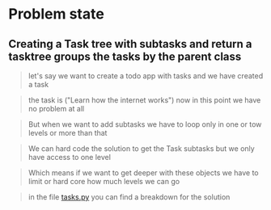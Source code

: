 # Problem state 

## Creating a Task tree with subtasks and return a tasktree groups the tasks by the parent class

> let's say we want to create a todo app with tasks  and we have created a task 

> the task is ("Learn how the internet works") now in this point we have no problem at all 

> But when we want to add subtasks we have to loop only in one or tow levels or more than that 

> We can hard code the solution to get the Task subtasks but we only have access to one level 

> Which means if we want to get deeper with these objects we have to limit or hard core how much levels we can go 

> in the file [tasks.py](./task.py) you can find a breakdown for the solution 


